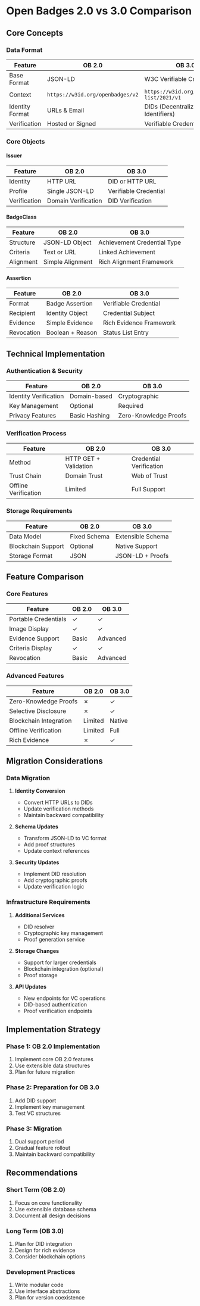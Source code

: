 # Open Badges 2.0 vs 3.0 Comparison

## Core Concepts

### Data Format
| Feature | OB 2.0 | OB 3.0 |
|---------|---------|---------|
| Base Format | JSON-LD | W3C Verifiable Credentials |
| Context | `https://w3id.org/openbadges/v2` | `https://w3id.org/vc/status-list/2021/v1` |
| Identity Format | URLs & Email | DIDs (Decentralized Identifiers) |
| Verification | Hosted or Signed | Verifiable Credentials Proof |

### Core Objects

#### Issuer
| Feature | OB 2.0 | OB 3.0 |
|---------|---------|---------|
| Identity | HTTP URL | DID or HTTP URL |
| Profile | Single JSON-LD | Verifiable Credential |
| Verification | Domain Verification | DID Verification |

#### BadgeClass
| Feature | OB 2.0 | OB 3.0 |
|---------|---------|---------|
| Structure | JSON-LD Object | Achievement Credential Type |
| Criteria | Text or URL | Linked Achievement |
| Alignment | Simple Alignment | Rich Alignment Framework |

#### Assertion
| Feature | OB 2.0 | OB 3.0 |
|---------|---------|---------|
| Format | Badge Assertion | Verifiable Credential |
| Recipient | Identity Object | Credential Subject |
| Evidence | Simple Evidence | Rich Evidence Framework |
| Revocation | Boolean + Reason | Status List Entry |

## Technical Implementation

### Authentication & Security
| Feature | OB 2.0 | OB 3.0 |
|---------|---------|---------|
| Identity Verification | Domain-based | Cryptographic |
| Key Management | Optional | Required |
| Privacy Features | Basic Hashing | Zero-Knowledge Proofs |

### Verification Process
| Feature | OB 2.0 | OB 3.0 |
|---------|---------|---------|
| Method | HTTP GET + Validation | Credential Verification |
| Trust Chain | Domain Trust | Web of Trust |
| Offline Verification | Limited | Full Support |

### Storage Requirements
| Feature | OB 2.0 | OB 3.0 |
|---------|---------|---------|
| Data Model | Fixed Schema | Extensible Schema |
| Blockchain Support | Optional | Native Support |
| Storage Format | JSON | JSON-LD + Proofs |

## Feature Comparison

### Core Features
| Feature | OB 2.0 | OB 3.0 |
|---------|---------|---------|
| Portable Credentials | ✓ | ✓ |
| Image Display | ✓ | ✓ |
| Evidence Support | Basic | Advanced |
| Criteria Display | ✓ | ✓ |
| Revocation | Basic | Advanced |

### Advanced Features
| Feature | OB 2.0 | OB 3.0 |
|---------|---------|---------|
| Zero-Knowledge Proofs | ✗ | ✓ |
| Selective Disclosure | ✗ | ✓ |
| Blockchain Integration | Limited | Native |
| Offline Verification | Limited | Full |
| Rich Evidence | ✗ | ✓ |

## Migration Considerations

### Data Migration
1. **Identity Conversion**
   - Convert HTTP URLs to DIDs
   - Update verification methods
   - Maintain backward compatibility

2. **Schema Updates**
   - Transform JSON-LD to VC format
   - Add proof structures
   - Update context references

3. **Security Updates**
   - Implement DID resolution
   - Add cryptographic proofs
   - Update verification logic

### Infrastructure Requirements
1. **Additional Services**
   - DID resolver
   - Cryptographic key management
   - Proof generation service

2. **Storage Changes**
   - Support for larger credentials
   - Blockchain integration (optional)
   - Proof storage

3. **API Updates**
   - New endpoints for VC operations
   - DID-based authentication
   - Proof verification endpoints

## Implementation Strategy

### Phase 1: OB 2.0 Implementation
1. Implement core OB 2.0 features
2. Use extensible data structures
3. Plan for future migration

### Phase 2: Preparation for OB 3.0
1. Add DID support
2. Implement key management
3. Test VC structures

### Phase 3: Migration
1. Dual support period
2. Gradual feature rollout
3. Maintain backward compatibility

## Recommendations

### Short Term (OB 2.0)
1. Focus on core functionality
2. Use extensible database schema
3. Document all design decisions

### Long Term (OB 3.0)
1. Plan for DID integration
2. Design for rich evidence
3. Consider blockchain options

### Development Practices
1. Write modular code
2. Use interface abstractions
3. Plan for version coexistence 
